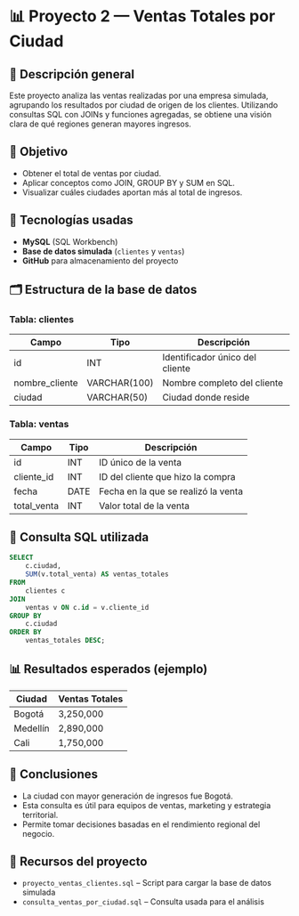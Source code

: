 
# 📊 Proyecto 2 — Ventas Totales por Ciudad

## 📝 Descripción general
Este proyecto analiza las ventas realizadas por una empresa simulada, agrupando los resultados por ciudad de origen de los clientes. Utilizando consultas SQL con JOINs y funciones agregadas, se obtiene una visión clara de qué regiones generan mayores ingresos.

## 🎯 Objetivo
- Obtener el total de ventas por ciudad.
- Aplicar conceptos como JOIN, GROUP BY y SUM en SQL.
- Visualizar cuáles ciudades aportan más al total de ingresos.

## 🧰 Tecnologías usadas
- **MySQL** (SQL Workbench)
- **Base de datos simulada** (`clientes` y `ventas`)
- **GitHub** para almacenamiento del proyecto

## 🗂️ Estructura de la base de datos

### Tabla: clientes

| Campo           | Tipo         | Descripción                     |
|-----------------|--------------|---------------------------------|
| id              | INT          | Identificador único del cliente|
| nombre_cliente  | VARCHAR(100) | Nombre completo del cliente     |
| ciudad          | VARCHAR(50)  | Ciudad donde reside             |

### Tabla: ventas

| Campo        | Tipo         | Descripción                         |
|--------------|--------------|-------------------------------------|
| id           | INT          | ID único de la venta                |
| cliente_id   | INT          | ID del cliente que hizo la compra   |
| fecha        | DATE         | Fecha en la que se realizó la venta |
| total_venta  | INT          | Valor total de la venta             |

## 🧾 Consulta SQL utilizada

```sql
SELECT 
    c.ciudad,
    SUM(v.total_venta) AS ventas_totales
FROM 
    clientes c
JOIN 
    ventas v ON c.id = v.cliente_id
GROUP BY 
    c.ciudad
ORDER BY 
    ventas_totales DESC;
```

## 📊 Resultados esperados (ejemplo)

| Ciudad       | Ventas Totales |
|--------------|----------------|
| Bogotá       | 3,250,000      |
| Medellín     | 2,890,000      |
| Cali         | 1,750,000      |

## 🧠 Conclusiones
- La ciudad con mayor generación de ingresos fue Bogotá.
- Esta consulta es útil para equipos de ventas, marketing y estrategia territorial.
- Permite tomar decisiones basadas en el rendimiento regional del negocio.

## 📎 Recursos del proyecto
- `proyecto_ventas_clientes.sql` – Script para cargar la base de datos simulada
- `consulta_ventas_por_ciudad.sql` – Consulta usada para el análisis
